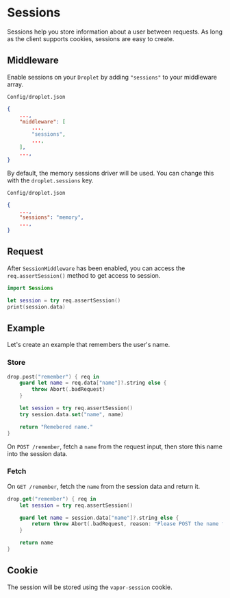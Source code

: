 # Sessions

Sessions help you store information about a user between requests. As long as the client supports cookies, sessions are easy to create.

## Middleware

Enable sessions on your `Droplet` by adding `"sessions"` to your middleware array.

`Config/droplet.json`
```json
{
    ...,
    "middleware": [
        ...,
        "sessions",
        ...,
    ],
    ...,
}
```

By default, the memory sessions driver will be used. You can change this with the `droplet.sessions` key.


`Config/droplet.json`
```json
{
    ...,
    "sessions": "memory",
    ...,
}
```

## Request

After `SessionMiddleware` has been enabled, you can access the `req.assertSession()` method to get access to session.

```swift
import Sessions

let session = try req.assertSession()
print(session.data)
```

## Example

Let's create an example that remembers the user's name.

### Store

```swift
drop.post("remember") { req in
    guard let name = req.data["name"]?.string else {
        throw Abort(.badRequest)
    }

    let session = try req.assertSession()
    try session.data.set("name", name)

    return "Remebered name."
}
```

On `POST /remember`, fetch a `name` from the request input, then store this name into the session data.

### Fetch

On `GET /remember`, fetch the `name` from the session data and return it.

```swift
drop.get("remember") { req in
    let session = try req.assertSession()

    guard let name = session.data["name"]?.string else {
        return throw Abort(.badRequest, reason: "Please POST the name first.")
    }

    return name
}
```

## Cookie

The session will be stored using the `vapor-session` cookie. 
